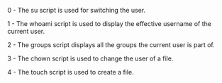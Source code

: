 0 - The su script is used for switching the user.

1 - The whoami script is used to display the effective username of the current user.

2 - The groups script displays all the groups the current user is part of.

3 - The chown script is used to change the user of a file.

4 - The touch script is used to create a file.

